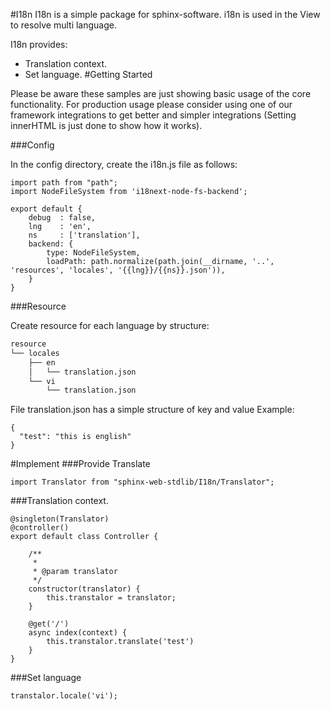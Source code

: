 #I18n
I18n is a simple package for sphinx-software. i18n is used in the View to resolve multi language. 

I18n provides:
- Translation context.
- Set language.
#Getting Started

Please be aware these samples are just showing basic usage of the core functionality. 
For production usage please consider using one of our framework integrations to get better and simpler integrations 
(Setting innerHTML is just done to show how it works).

###Config

In the config directory, create the i18n.js file as follows:

```
import path from "path";
import NodeFileSystem from 'i18next-node-fs-backend';

export default {
    debug  : false,
    lng    : 'en',
    ns     : ['translation'],
    backend: {
        type: NodeFileSystem,
        loadPath: path.normalize(path.join(__dirname, '..', 'resources', 'locales', '{{lng}}/{{ns}}.json')),
    }
}
```

###Resource

Create resource for each language by structure:
```bash
resource
└── locales
    ├── en
    │   └── translation.json
    └── vi
        └── translation.json
```
File translation.json has a simple structure of key and value
Example: 
```
{
  "test": "this is english"
}
```

#Implement
###Provide Translate
```
import Translator from "sphinx-web-stdlib/I18n/Translator";
```

###Translation context.
```
@singleton(Translator)
@controller()
export default class Controller {

    /**
     *
     * @param translator
     */
    constructor(translator) {
        this.transtalor = translator;
    }

    @get('/')
    async index(context) {
        this.transtalor.translate('test')
    }
}

```

###Set language
```
transtalor.locale('vi');
```
